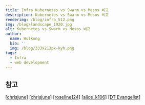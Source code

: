 ```yaml
---
title: Infra Kubernetes vs Swarm vs Mesos 비교
description: Kubernetes vs Swarm vs Mesos 비교
renderimg: /blog/infra_512.png
img: /blog/landscape_1920.jpg
alt: Kubernetes vs Swarm vs Mesos 비교
author:
  name: Hulkong
  bio: ''
  img: /blog/333x213px-kyh.png
tags:
  - Infra
  - web development
---
```


## 참고

[[chrisjune](https://medium.com/@chrisjune_13837/infra-kubernetes-vs-swarm-vs-mesos-%EB%B9%84%EA%B5%90-b04b2cd032ab)]
[[chrisjune](https://medium.com/@chrisjune_13837/infra-docker-swarm%EC%9D%B4%EB%9E%80-595d33160379)]
[[roseline124](https://roseline124.github.io/kuberdocker/2019/07/31/docker-study08.html)]
[[alice_k106](https://m.blog.naver.com/PostView.nhn?blogId=alice_k106&logNo=220785322141&proxyReferer=https:%2F%2Fwww.google.com%2F)]
[[DT Evangelist](https://medium.com/dtevangelist/docker-%EA%B8%B0%EB%B3%B8-6-8-docker%EC%9D%98-container-ochestartion-swarm-4ddfb3a8cd83)]